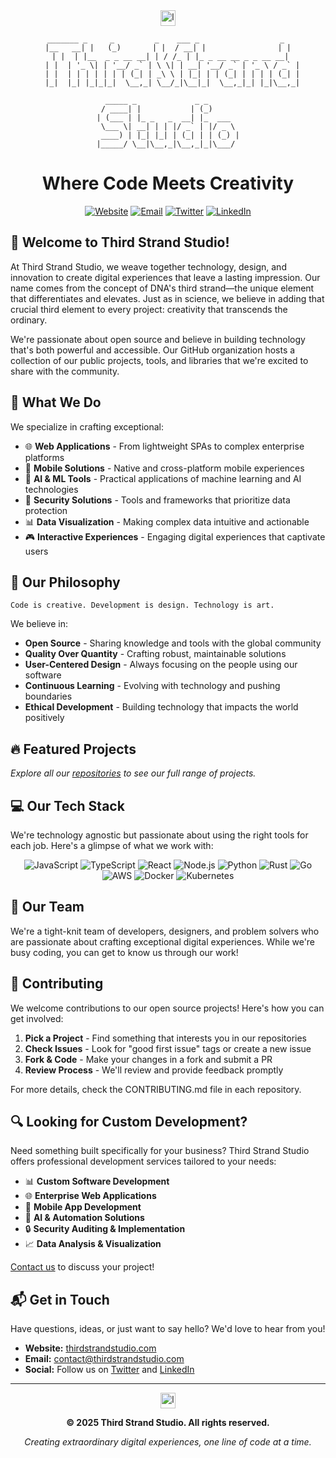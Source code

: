 <div align="center">

<img width="24" height="25" alt="logo-icon (3)" src="https://github.com/user-attachments/assets/9e4b59ef-6e53-43b6-9281-d191d43986c8" />

  ```
  _______ _     _         _    ___ _                  _ 
 |__   __| |   (_)       | |  / __| |                | |
    | |  | |__  _ _ __ __| | / /_ | |_ _ __ __ _ _ __ __| 
    | |  | '_ \| | '__/ _` | \ \| | __| '__/ _` | '_ \ / _` |
    | |  | | | | | | | (_| | _\ \ | |_| | | (_| | | | | (_| |
    |_|  |_| |_|_|_|  \__,_| \__/_|\__|_|  \__,_|_| |_|\__,_|
    
    _____ _             _ _       
   / ____| |           | (_)      
  | (___ | |_ _   _  __| |_  ___  
   \___ \| __| | | |/ _` | |/ _ \ 
   ____) | |_| |_| | (_| | | (_) |
  |_____/ \__|\__,_|\__,_|_|\___/ 
  ```

  # Where Code Meets Creativity

  [![Website](https://img.shields.io/badge/Visit_Our_Website-thirdstrandstudio.com-blue?style=for-the-badge)](https://tss.topiray.com/)
  [![Email](https://img.shields.io/badge/Contact_Us-contact@thirdstrandstudio.com-red?style=for-the-badge)](mailto:contact@topiray.com)
  [![Twitter](https://img.shields.io/badge/Follow_Us-@ThirdStrandStudio-1DA1F2?style=for-the-badge&logo=twitter)](https://twitter.com/ThirdStrandStudio)
  [![LinkedIn](https://img.shields.io/badge/Connect-Third_Strand_Studio-0077B5?style=for-the-badge&logo=linkedin)](https://linkedin.com/company/thirdstrandstudio)

</div>

## 👋 Welcome to Third Strand Studio!

At Third Strand Studio, we weave together technology, design, and innovation to create digital experiences that leave a lasting impression. Our name comes from the concept of DNA's third strand—the unique element that differentiates and elevates. Just as in science, we believe in adding that crucial third element to every project: creativity that transcends the ordinary.

We're passionate about open source and believe in building technology that's both powerful and accessible. Our GitHub organization hosts a collection of our public projects, tools, and libraries that we're excited to share with the community.

## 🚀 What We Do

We specialize in crafting exceptional:

- 🌐 **Web Applications** - From lightweight SPAs to complex enterprise platforms
- 📱 **Mobile Solutions** - Native and cross-platform mobile experiences
- 🤖 **AI & ML Tools** - Practical applications of machine learning and AI technologies
- 🔐 **Security Solutions** - Tools and frameworks that prioritize data protection
- 📊 **Data Visualization** - Making complex data intuitive and actionable
- 🎮 **Interactive Experiences** - Engaging digital experiences that captivate users

## 💼 Our Philosophy

```
Code is creative. Development is design. Technology is art.
```

We believe in:
- **Open Source** - Sharing knowledge and tools with the global community
- **Quality Over Quantity** - Crafting robust, maintainable solutions
- **User-Centered Design** - Always focusing on the people using our software
- **Continuous Learning** - Evolving with technology and pushing boundaries
- **Ethical Development** - Building technology that impacts the world positively

## 🔥 Featured Projects

*Explore all our [repositories](https://github.com/orgs/ThirdStrandStudio/repositories) to see our full range of projects.*

## 💻 Our Tech Stack

We're technology agnostic but passionate about using the right tools for each job. Here's a glimpse of what we work with:

<div align="center">

![JavaScript](https://img.shields.io/badge/-JavaScript-F7DF1E?style=for-the-badge&logo=javascript&logoColor=black)
![TypeScript](https://img.shields.io/badge/-TypeScript-3178C6?style=for-the-badge&logo=typescript&logoColor=white)
![React](https://img.shields.io/badge/-React-61DAFB?style=for-the-badge&logo=react&logoColor=black)
![Node.js](https://img.shields.io/badge/-Node.js-339933?style=for-the-badge&logo=node.js&logoColor=white)
![Python](https://img.shields.io/badge/-Python-3776AB?style=for-the-badge&logo=python&logoColor=white)
![Rust](https://img.shields.io/badge/-Rust-000000?style=for-the-badge&logo=rust&logoColor=white)
![Go](https://img.shields.io/badge/-Go-00ADD8?style=for-the-badge&logo=go&logoColor=white)
![AWS](https://img.shields.io/badge/-AWS-232F3E?style=for-the-badge&logo=amazon-aws&logoColor=white)
![Docker](https://img.shields.io/badge/-Docker-2496ED?style=for-the-badge&logo=docker&logoColor=white)
![Kubernetes](https://img.shields.io/badge/-Kubernetes-326CE5?style=for-the-badge&logo=kubernetes&logoColor=white)

</div>

## 👥 Our Team

We're a tight-knit team of developers, designers, and problem solvers who are passionate about crafting exceptional digital experiences. While we're busy coding, you can get to know us through our work!

## 🤝 Contributing

We welcome contributions to our open source projects! Here's how you can get involved:

1. **Pick a Project** - Find something that interests you in our repositories
2. **Check Issues** - Look for "good first issue" tags or create a new issue
3. **Fork & Code** - Make your changes in a fork and submit a PR
4. **Review Process** - We'll review and provide feedback promptly

For more details, check the CONTRIBUTING.md file in each repository.

## 🔍 Looking for Custom Development?

Need something built specifically for your business? Third Strand Studio offers professional development services tailored to your needs:

- 📊 **Custom Software Development**
- 🌐 **Enterprise Web Applications**
- 📱 **Mobile App Development**
- 🤖 **AI & Automation Solutions**
- 🔒 **Security Auditing & Implementation**
- 📈 **Data Analysis & Visualization**

[Contact us](mailto:contact@topiray.com) to discuss your project!

## 📬 Get in Touch

Have questions, ideas, or just want to say hello? We'd love to hear from you!

- **Website:** [thirdstrandstudio.com](https://tss.topiray.com)
- **Email:** [contact@thirdstrandstudio.com](mailto:contact@topiray.com)
- **Social:** Follow us on [Twitter](https://twitter.com/ThirdStrandStudio) and [LinkedIn](https://linkedin.com/company/thirdstrandstudio)

<div align="center">

---

<img width="24" height="25" alt="logo-icon (3)" src="https://github.com/user-attachments/assets/9e4b59ef-6e53-43b6-9281-d191d43986c8" />

**© 2025 Third Strand Studio. All rights reserved.**

*Creating extraordinary digital experiences, one line of code at a time.*

</div>
